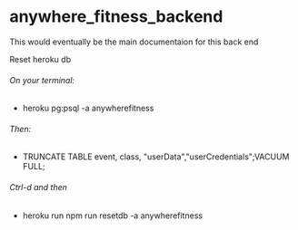 # anywhere_fitness_backend


This would eventually be the main documentaion for this back end


Reset heroku db 


###### On your terminal:
 - heroku pg:psql -a anywherefitness 
###### Then:
 - TRUNCATE TABLE event, class, "userData","userCredentials";VACUUM FULL;
###### Ctrl-d and then 
 - heroku run npm run resetdb -a anywherefitness
